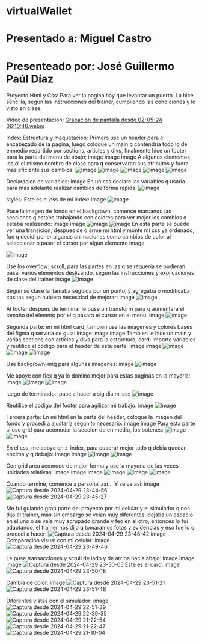 <h1>virtualWallet</h1>
<h1>Presentado a: Miguel Castro</h1>
<h1>Presenteado por: José Guillermo Paúl Díaz</h1>
Proyecto Html y Css:
Para ver la pagina hay que levantar un puerto. La hice sencilla, segun las instrucciones del trainer, cumpliendo las condiciones y lo visto en clase.

Video de presentacion:
[Grabación de pantalla desde 02-05-24 06:10:46.webm](https://github.com/Guiller022005/virtualWallet/assets/118319910/551fcefe-9772-4f78-8070-5726df13eedb)

Index: Estructura y maquetacion:
Primero use un header para el encabezado de la pagina, luego coloque un main q contendria todo lo de enmedio repartido por sections, articles y divs, finalmente hice un footer para la parte del menu de abajo; image image image A algunos elementos les di el mismo nombre de clase para q conservaran sus atributos y fuera mas eficiente sus cambios.
![image](https://github.com/Guiller022005/virtualWallet/assets/118319910/bac1d1b5-3954-4a47-9c67-b7f373f5a803)
![image](https://github.com/Guiller022005/virtualWallet/assets/118319910/45958ac4-6e9a-431a-b6fb-6defca9b6495)
![image](https://github.com/Guiller022005/virtualWallet/assets/118319910/ade01a78-90df-4778-a6b2-5808d4c9aeb1)
![image](https://github.com/Guiller022005/virtualWallet/assets/118319910/271d4591-3ae4-4f11-ac3a-9bdfc9b7caf6)
![image](https://github.com/Guiller022005/virtualWallet/assets/118319910/13197848-fa41-4919-bc9d-e3f4652c0209)

Declaracion de variables:
image En un css declare las variables q usaria para mas adelante realizar cambios de forma rapida.
![image](https://github.com/Guiller022005/virtualWallet/assets/118319910/81f36104-3b15-4d80-99df-b0eecd349f49)

styles:
Este es el css de mi index: image
![image](https://github.com/Guiller022005/virtualWallet/assets/118319910/30b13d05-48be-42f6-845c-023d422ae99c)

Puse la imagen de fondo en el backgrown, comence marcando las secciones q estaba trabajando con colores para ver mejor los cambios q estaba realizando: image image
![image](https://github.com/Guiller022005/virtualWallet/assets/118319910/080f443d-2f18-409e-be9d-522077dfdc72)
![image](https://github.com/Guiller022005/virtualWallet/assets/118319910/4d9d3524-dd30-42fb-bfe4-72c8311ac645)
En esta parte se puede ver una transicion, despues de q arme mi html y monte mi css ya ordenado, fue q decidi poner algunas animaciones como cambios de color al seleccionar o pasar el cursor por algun elemento image

![image](https://github.com/Guiller022005/virtualWallet/assets/118319910/387e42c5-f78c-43c8-865f-2af05980ca42)

Use los overflow: scroll, para las partes en las q se requeria se pudieran pasar varios elementos deslizando, segun las instrucciones y explicaciones de clase del trainer image
![image](https://github.com/Guiller022005/virtualWallet/assets/118319910/a352515a-0f2d-4649-8e41-2648026d807a)

Segun su clase la llamaba seguida por un punto, y agregaba o modificaba cositas segun hubiera necesidad de mejorar: image
![image](https://github.com/Guiller022005/virtualWallet/assets/118319910/9e6fcdff-83b3-467f-8b00-cc3c08a89c4a)

Al footer despues de terminar le puse un transform para q aumentara el tamaño del elemnto por el q pasara el cursor en el menu: image
![image](https://github.com/Guiller022005/virtualWallet/assets/118319910/5f734ee9-d23c-45d9-ac37-75d8ba785e6f)

Segunda parte:
en mi html card, tambien use las imagenes y colores bases del figma q serviria de guia: image image image Tambien le hice un main y varias sections con articles y divs para la estructura, card: Importe variables y reutilice el codigo para el header de esta parte: image image
![image](https://github.com/Guiller022005/virtualWallet/assets/118319910/30af02e7-bb05-455b-8272-eeb9e82ebc1c)
![image](https://github.com/Guiller022005/virtualWallet/assets/118319910/ed6f76d3-c1c9-418e-9eaa-d538f43366b5)
![image](https://github.com/Guiller022005/virtualWallet/assets/118319910/1ae13337-4fbd-439d-bfcc-b01420a3439e)

Use backgrown-img para algunas imagenes: image
![image](https://github.com/Guiller022005/virtualWallet/assets/118319910/dec1b1c5-9bcd-44d0-a660-79da9f420506)


Me apoye con flex q ya lo domino mejor para estas paginas en la mayoria: image
![image](https://github.com/Guiller022005/virtualWallet/assets/118319910/529e4eeb-59a2-45a0-94f1-a10b3cb78a4d)
![image](https://github.com/Guiller022005/virtualWallet/assets/118319910/24730ed7-cc9c-4b16-833e-33384f1ae955)



luego de terminado.. pase a hacer a sig dia mi css 
![image](https://github.com/Guiller022005/virtualWallet/assets/118319910/73bb810e-306b-4711-951b-e7cfbcca3e8d)

Reutilice el codigo del footer para agilizar mi trabajo: image
![image](https://github.com/Guiller022005/virtualWallet/assets/118319910/df305390-4acc-4375-b258-73095ff8018b)

Tercera parte:
En mi html en la parte del header, coloque la imagen del fondo y procedi a ajustarla segun lo necesario: image image Para esta parte si use grid para acomodar la seccion de en medio, los botenes:
![image](https://github.com/Guiller022005/virtualWallet/assets/118319910/24356a4e-de05-4409-93c7-db03991f8eea)
![image](https://github.com/Guiller022005/virtualWallet/assets/118319910/3271a5b1-bea0-4ce2-a4ce-ebcf82f49b74)

En el css, me apoye en z-index, para cuadrar mejor todo q debia quedar encima y q debajo: image image
![image](https://github.com/Guiller022005/virtualWallet/assets/118319910/a9555b8c-baf9-4919-b62d-76533566fa2d)
![image](https://github.com/Guiller022005/virtualWallet/assets/118319910/d43f2ed6-0cc5-4c37-b771-0612814915f1)

Con grid area acomode de mejor forma y use la mayoria de las veces unidades relativas: image image image
![image](https://github.com/Guiller022005/virtualWallet/assets/118319910/f1539ddd-7ae3-4286-b146-4f89cb9ddff5)
![image](https://github.com/Guiller022005/virtualWallet/assets/118319910/caf03929-0cf8-4d18-8202-339d77557397)
![image](https://github.com/Guiller022005/virtualWallet/assets/118319910/59987474-af46-49b4-82f4-2fa8216fe4fe)

Cuando termine, comence a personalizar... Y se ve asi: image
![Captura desde 2024-04-29 23-44-56](https://github.com/Guiller022005/virtualWallet/assets/118319910/73dd4f2c-79ca-47de-b3e4-e8dd188f0193)
![Captura desde 2024-04-29 23-45-27](https://github.com/Guiller022005/virtualWallet/assets/118319910/da91445c-d6d1-4aab-bc86-4b8479dc2af5)



Me fui guiando gran parte del proyecto por mi celular y el simulador q nos dijo el trainer, mas sin embargo se veian muy diferentes, dejaba un espacio en el uno o se veia muy agrupado grande y feo en el otro, entonces lo fui adaptando, el trainer nos dijo q tomaramos fotos y evidencias y eso fue lo q procedi a hacer:
![Captura desde 2024-04-29 23-48-42](https://github.com/Guiller022005/virtualWallet/assets/118319910/bfeaca02-68e1-48ef-834e-ef92899140db)
image Comparacion visual con mi celular: image
![Captura desde 2024-04-29 23-49-46](https://github.com/Guiller022005/virtualWallet/assets/118319910/64e41880-c078-41d6-815a-9dd4790a6e26)

Le puse transacciones y scrull de lado y de arriba hacia abajo: image image image
![Captura desde 2024-04-29 23-50-05](https://github.com/Guiller022005/virtualWallet/assets/118319910/1b7f5c60-e73d-49d2-b18a-fc4d2700d465)
Este es el card: image
![Captura desde 2024-04-29 23-50-18](https://github.com/Guiller022005/virtualWallet/assets/118319910/3cc15a8e-6546-498b-afd9-b8e193e5b0be)

Cambia de color: image
![Captura desde 2024-04-29 23-51-21](https://github.com/Guiller022005/virtualWallet/assets/118319910/5fec745b-1a46-451e-bbd3-1e91e6075a06)
![Captura desde 2024-04-29 23-51-48](https://github.com/Guiller022005/virtualWallet/assets/118319910/8902d4bb-af7d-4302-ac93-643eddcd9b5a)

Diferentes vistas con el simulador: image
![Captura desde 2024-04-29 22-51-39](https://github.com/Guiller022005/virtualWallet/assets/118319910/dee18e2c-4ab1-43cd-a15e-0a4e60c809db)
![Captura desde 2024-04-29 22-39-35](https://github.com/Guiller022005/virtualWallet/assets/118319910/d4f051c9-0e0f-4b1f-873e-8023e84105f1)
![Captura desde 2024-04-29 21-22-54](https://github.com/Guiller022005/virtualWallet/assets/118319910/72a0f824-6c55-4bfb-946b-a3669c1935d9)
![Captura desde 2024-04-29 21-22-47](https://github.com/Guiller022005/virtualWallet/assets/118319910/76831994-18ee-43c8-8cc4-bdd2b19af696)
![Captura desde 2024-04-29 21-10-04](https://github.com/Guiller022005/virtualWallet/assets/118319910/e5c76b5c-1b51-45fb-a73c-bbd61750595c)
